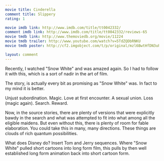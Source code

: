 ```yaml
---
movie title: Cinderella
comment title: Slippery
rating: 1

movie imdb link: http://www.imdb.com/title/tt0042332/
comment imdb link: http://www.imdb.com/title/tt0042332/reviews-65
movie tmdb link: http://www.themoviedb.org/movie/11224
movie tmdb trailer: http://www.youtube.com/watch?v=5TdZQDbRNKU
movie tmdb poster: http://cf2.imgobject.com/t/p/original/mzl6BwtHfDN3uP6hs3KmehQ0j7D.jpg

layout: comment
---
```


Recently, I watched "Snow White" and was amazed again. So I had to follow it with this, which is a sort of nadir in the art of film. 

The story, is actually every bit as promising as "Snow White" was. In fact to my mind it is better.

Unjust subordination. Magic. Love at first encounter. A sexual union. Loss (magic again). Search. Reward.

Now, in the source stories, there are plenty of versions that were explicitly bawdy in the search and what was attempted to fit into what among all the eligible maidens. But even without this, there is plenty of room for fable elaboration. You could take this in many, many directions. These things are clouds of rich quantum possibilities.

What does Disney do? Insert Tom and Jerry sequences. Where "Snow White" pulled short cartoons into long form film, this pulls by then well established long form animation back into short cartoon form.